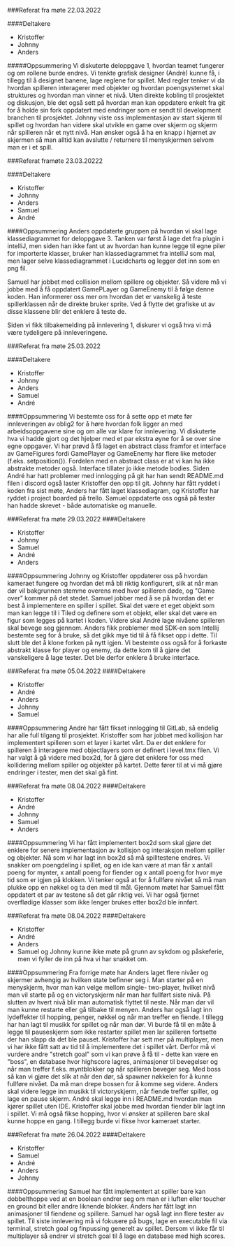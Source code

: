 ###Referat fra møte 22.03.2022

####Deltakere
- Kristoffer
- Johnny
- Anders

#####Oppsummering
Vi diskuterte deloppgave 1, hvordan teamet fungerer og om rollene burde endres. Vi tenkte grafisk designer (Andrè) kunne få, i tillegg til å designet banene, lage reglene for spillet. Med regler tenker vi da hvordan spilleren interagerer med objekter og hvordan poengsystemet skal struktures og hvordan man vinner et nivå.
Uten direkte kobling til prosjektet og diskusjon, ble det også sett på hvordan man kan oppdatere enkelt fra git for å holde sin fork oppdatert med endringer som er sendt til development branchen til prosjektet.
Johnny viste oss implementasjon av start skjerm til spillet og hvordan han videre skal utvikle en game over skjerm og skjerm når spilleren når et nytt nivå. Han ønsker også å ha en knapp i hjørnet av skjermen så man alltid kan avslutte / returnere til menyskjermen selvom man er i et spill.

###Referat framøte 23.03.20222

####Deltakere
- Kristoffer
- Johnny
- Anders
- Samuel
- André

####Oppsummering
Anders oppdaterte gruppen på hvordan vi skal lage klassediagrammet for
deloppgave 3. Tanken var først å lage det fra plugin i intelliJ, men
siden han ikke fant ut av hvordan han kunne legge til egne piler for importerte
klasser, bruker han klassediagrammet fra intelliJ som mal, men lager selve
klassediagrammet i Lucidcharts og legger det inn som en png fil.

Samuel har jobbet med collision mellom spillere og objekter. Så videre må vi jobbe med
å få oppdatert  GamePLayer og GameEnemy til å følge denne koden.
Han informerer oss mer om hvordan det er vanskelig å teste spillerklassen når
de direkte bruker sprite. Ved å flytte det grafiske ut av disse klassene
blir det enklere å teste de.

Siden vi fikk tilbakemelding på innlevering 1, diskurer vi også hva vi må
være tydeligere på innleveringene.

###Referat fra møte 25.03.2022

####Deltakere
- Kristoffer
- Johnny
- Anders
- Samuel
- André

####Oppsummering
Vi bestemte oss for å sette opp et møte før innleveringen av oblig2 for å høre hvordan folk ligger an med arbeidsoppgavene sine
og om alle var klare for innlevering. Vi diskuterte hva vi hadde gjort og det hjelper med et par ekstra øyne for å se over
sine egne oppgaver. Vi har prøvd å få laget en abstract class framfor et interface av GameFigures fordi GamePlayer og GameEnemy
har flere like metoder (f.eks. setposition()). Fordelen med en abstract class er at vi kan ha ikke abstrakte metoder også. Interface tillater
jo ikke metode bodies.
Siden André har hatt problemer med innlogging på git har han sendt README.md filen i discord også laster Kristoffer den opp til git.
Johnny har fått ryddet i koden fra sist møte, Anders har fått laget klassediagram, og Kristoffer har ryddet i project boarded på trello.
Samuel oppdaterte oss også på tester han hadde skrevet - både automatiske og manuelle.

###Referat fra møte 29.03.2022
####Deltakere
- Kristoffer
- Johnny
- Samuel
- André
- Anders

####Oppsummering
Johnny og Kristoffer oppdaterer oss på hvordan kameraet fungere og hvordan det må bli riktig konfigurert, slik at når man dør vil bakgrunnen stemme
overens med hvor spilleren døde, og "Game over" kommer på det stedet.
Samuel jobber med å se på hvordan det er best å implementere en spiller i spillet. Skal det være
et eget objekt som man kan legge til i Tiled og definere som et objekt, eller skal det
være en figur som legges på kartet i koden. Videre skal André lage nivåene spilleren skal bevege seg gjennom.
Anders fikk problemer med SDK-en som Intellij bestemte seg for å bruke, så
det gikk mye tid til å få fikset opp i dette. Til slutt ble det å klone forken på nytt igjen.
Vi bestemte oss også for å forkaste abstrakt klasse for player og enemy, da dette
kom til å gjøre det vanskeligere å lage tester. Det ble derfor enklere å bruke interface.


###Referat fra møte 05.04.2022
####Deltakere
- Kristoffer
- André
- Anders
- Johnny
- Samuel

####Oppsummering
André har fått fikset innlogging til GitLab, så endelig har alle full tilgang til prosjektet.
Kristoffer som har jobbet med kollisjon har implementert
spilleren som et layer i kartet vårt. Da er det enklere for spilleren å interagere med objectlayers
som er definert i level.tmx filen. Vi har valgt å gå videre med box2d, for å gjøre
det enklere for oss med kollidering mellom spiller og objekter på kartet.
Dette fører til at vi må gjøre endringer i tester, men det skal gå fint.


###Referat fra møte 08.04.2022
####Deltakere
- Kristoffer
- André
- Johnny
- Samuel
- Anders

####Oppsummering
Vi har fått implementert box2d som skal gjøre det enklere for senere implementasjon av kollisjon og interaksjon mellom
spiller og objekter. Nå som vi har lagt inn box2d så må spilltestene endres.
Vi snakker om poengdeling i spillet, og en ide kan være at man får x antall poeng for mynter, x antall poeng for fiender
og x antall poeng for hvor mye tid som er igjen på klokken. Vi tenker også at for å fullføre nivået så 
må man plukke opp en nøkkel og ta den med til mål. 
Gjennom møtet har Samuel fått oppdatert et par av testene så det går riktig vei. Vi har også fjernet overflødige klasser
som ikke lenger brukes etter box2d ble innført.

###Referat fra møte 08.04.2022
####Deltakere
- Kristoffer
- André
- Anders
- Samuel og Johnny kunne ikke møte på grunn av sykdom og påskeferie, men vi fyller de inn på hva vi har snakket om.
  
####Oppsummering
Fra forrige møte har Anders laget flere nivåer og skjermer avhengig av hvilken state befinner seg i.
Man starter på en menyskjerm, hvor man kan velge mellom single- two-player, hvilket nivå man vil starte på
og en victoryskjerm når man har fullført siste nivå. På slutten av hvert nivå blir man automatisk flyttet til neste.
Når man dør vil man kunne restarte eller gå tilbake til menyen. Anders har også lagt inn lydeffekter til hopping, penger, nøkkel og
når man treffer en fiende. I tillegg har han lagt til musikk for spillet og når man dør.
Vi burde få til en måte å legge til pauseskjerm som ikke restarter spillet men lar spilleren fortsette der han slapp da det ble
pauset. Kristoffer har sett mer på multiplayer, men vi har ikke fått satt av tid til å implementere det i spillet vårt.
Derfor må vi vurdere andre "stretch goal" som vi kan prøve å få til - dette kan være en "boss", en database hvor highscore lagres, animasjoner til bevegelser og
når man treffer f.eks. myntblokker og når spilleren beveger seg. 
Med boss så kan vi gjøre det slik at når den dør, så spawner nøkkelen for å kunne fullføre nivået. Da må man drepe bossen for å komme seg videre.
Anders skal videre legge inn musikk til victoryskjerm, når fiende treffer spiller, og lage en pause skjerm.
André skal legge inn i README.md hvordan man kjører spillet uten IDE. Kristoffer skal jobbe med 
hvordan fiender blir lagt inn i spillet.
Vi må også fikse hopping, hvor vi ønsker at spilleren bare skal kunne hoppe en gang.
I tillegg burde vi fikse hvor kameraet starter.

###Referat fra møte 26.04.2022
####Deltakere
- Kristoffer
- Samuel
- André
- Anders
- Johnny

####Oppsummering
Samuel har fått implementert at spiller bare kan dobbelthoppe ved at en boolean endrer seg 
om man er i luften eller toucher en ground bit eller andre liknende blokker.
Anders har fått lagt inn animasjoner til fiendene og spillere. Samuel har
også lagt inn flere tester av spillet.
Til siste innlevering må vi fokusere på bugs, lage en executable fil via terminal, stretch goal og finpussing generelt
av spillet.
Dersom vi ikke får til multiplayer så endrer vi stretch goal til å lage en database med high scores.